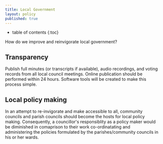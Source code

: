 ```yaml
---
title: Local Government
layout: policy
published: true
---
```

* table of contents 
{:toc}

How do we improve and reinvigorate local government?

## Transparency

Publish full minutes (or transcripts if available), audio recordings, and voting records from all local council meetings. Online publication should be performed within 24 hours. Software tools will be created to make this process simple.

## Local policy making

In an attempt to re-invigorate and make accessible to all, community councils and parish councils should become the hosts for local policy making. Consequently, a councillor's responsiblity as a policy maker would be diminished in comaprison to their work co-ordinatating and administering the policies formulated by the parishes/community councils in his or her wards.  
